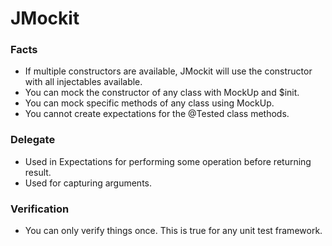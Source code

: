 # JMockit

### Facts
- If multiple constructors are available, JMockit will use the constructor with all injectables available.
- You can mock the constructor of any class with MockUp and $init.
- You can mock specific methods of any class using MockUp.
- You cannot create expectations for the @Tested class methods.

### Delegate
- Used in Expectations for performing some operation before returning result.
- Used for capturing arguments.

### Verification
- You can only verify things once. This is true for any unit test framework.

